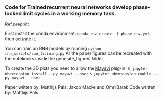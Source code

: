### Code for Trained recurrent neural networks develop  phase-locked limit cycles in a working memory task.

[Ref preprint]()


First install the conda environment: 
```conda env create -f phase_env.yml```, then activate it.


You can train an RNN models by running ```python rnn_scripts/run_training.py```
All the paper figures can be recreated with the notebooks inside the generate_figures folder


To create the 3D plots you need to allow the [Mayavi](https://mayavi.readthedocs.io/en/latest/) plug-in:
```$ jupyter nbextension install --py mayavi --user```
```$ jupyter nbextension enable --py mayavi --user```


Paper written by: Matthijs Pals, Jakob Macke and Omri Barak
Code written by: Matthijs Pals
